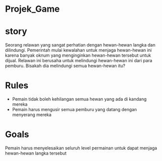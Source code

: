 # Projek_Game
# story
Seorang relawan yang sangat perhatian dengan hewan-hewan langka dan dilindungi. Pemerintah mulai kewalahan untuk menjaga hewan-hewan ini karena banyak oknum yang menginginkan hewan-hewan tersebut untuk dijual. Relawan ini berusaha untuk melindungi hewan-hewan ini dari para pemburu. Bisakah dia melindungi semua hewan-hewan itu?

# Rules 
- Pemain tidak boleh kehilangan semua hewan yang ada di kandang mereka
- Pemain harus mengusir semua pemburu yang datang dengan menyerang mereka

# Goals
Pemain harus menyelesaikan seluruh level permainan untuk dapat menjaga hewan-hewan langka tersebut
